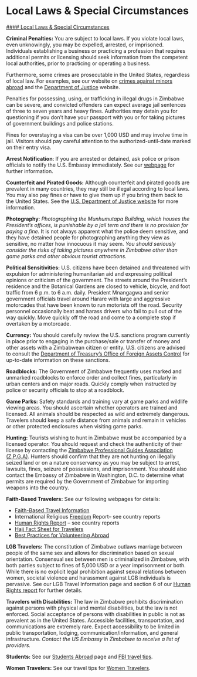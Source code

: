 # Local Laws & Special Circumstances

[#### Local Laws & Special Circumstances](javascript:void(0); "Local Laws & Special Circumstances")

**Criminal Penalties:** You are subject to local laws. If you violate local laws, even unknowingly, you may be expelled, arrested, or imprisoned. Individuals establishing a business or practicing a profession that requires additional permits or licensing should seek information from the competent local authorities, prior to practicing or operating a business.

Furthermore, some crimes are prosecutable in the United States, regardless of local law. For examples, see our website on [crimes against minors abroad](https://travel.state.gov/content/travel/en/international-travel/emergencies/arrest-detention/crimes-against-minors.html) and the [Department of Justice](https://www.justice.gov/) website.

Penalties for possessing, using, or trafficking in illegal drugs in Zimbabwe can be severe, and convicted offenders can expect average jail sentences of three to seven years and heavy fines. Authorities may detain you for questioning if you don’t have your passport with you or for taking pictures of government buildings and police stations.

Fines for overstaying a visa can be over 1,000 USD and may involve time in jail. Visitors should pay careful attention to the authorized-until-date marked on their entry visa.

**Arrest Notification**: If you are arrested or detained, ask police or prison officials to notify the U.S. Embassy immediately. See our [webpage](https://travel.state.gov/content/travel/en/international-travel/emergencies/arrest-detention.html) for further information.

**Counterfeit and Pirated Goods:** Although counterfeit and pirated goods are prevalent in many countries, they may still be illegal according to local laws. You may also pay fines or have to give them up if you bring them back to the United States. See the [U.S. Department of Justice website](https://www.justice.gov/) for more information.

**Photography**: *Photographing the Munhumutapa Building, which houses the President’s offices, is punishable by a jail term and there is no provision for paying a fine.* It is not always apparent what the police deem sensitive, and they have detained people for photographing anything they view as sensitive, no matter how innocuous it may seem. *You should seriously consider the risks of taking pictures anywhere in Zimbabwe other than game parks and other obvious tourist attractions.*

**Political Sensitivities:** U.S. citizens have been detained and threatened with expulsion for administering humanitarian aid and expressing political opinions or criticism of the government. The streets around the President’s residence and the Botanical Gardens are closed to vehicle, bicycle, and foot traffic from 6 p.m. to 6 a.m. daily. President Mnangagwa and senior government officials travel around Harare with large and aggressive motorcades that have been known to run motorists off the road. Security personnel occasionally beat and harass drivers who fail to pull out of the way quickly. Move quickly off the road and come to a complete stop if overtaken by a motorcade.

**Currency:** You should carefully review the U.S. sanctions program currently in place prior to engaging in the purchase/sale or transfer of money and other assets with a Zimbabwean citizen or entity. U.S. citizens are advised to consult the [Department of Treasury’s Office of Foreign Assets Control](https://home.treasury.gov/policy-issues/office-of-foreign-assets-control-sanctions-programs-and-information) for up-to-date information on these sanctions.

**Roadblocks:** The Government of Zimbabwe frequently uses marked and unmarked roadblocks to enforce order and collect fines, particularly in urban centers and on major roads. Quickly comply when instructed by police or security officials to stop at a roadblock.

**Game Parks:** Safety standards and training vary at game parks and wildlife viewing areas. You should ascertain whether operators are trained and licensed. All animals should be respected as wild and extremely dangerous. Travelers should keep a safe distance from animals and remain in vehicles or other protected enclosures when visiting game parks.

**Hunting:** Tourists wishing to hunt in Zimbabwe must be accompanied by a licensed operator. You should request and check the authenticity of their license by contacting the [Zimbabwe Professional Guides Association (Z.P.G.A)](https://gcc02.safelinks.protection.outlook.com/?url=https%3A%2F%2Fzpga.org%2F&data=04%7C01%7CEHRENDREICHR%40state.gov%7Cc8a8e6f7a0044bbe35a808da0b36b5c1%7C66cf50745afe48d1a691a12b2121f44b%7C0%7C0%7C637834626843314349%7CUnknown%7CTWFpbGZsb3d8eyJWIjoiMC4wLjAwMDAiLCJQIjoiV2luMzIiLCJBTiI6Ik1haWwiLCJXVCI6Mn0%3D%7C3000&sdata=UJnGWwcGkxhyXYJVv2QYGF%2Foq2BxUIKInZ1Ig747DxE%3D&reserved=0). Hunters should confirm that they are not hunting on illegally seized land or on a nature conservancy as you may be subject to arrest, lawsuits, fines, seizure of possessions, and imprisonment. You should also contact the Embassy of Zimbabwe in Washington, D.C. to determine what permits are required by the Government of Zimbabwe for importing weapons into the country.

**Faith-Based Travelers:** See our following webpages for details:

* [Faith-Based Travel Information](https://travel.state.gov/content/travel/en/international-travel/before-you-go/travelers-with-special-considerations/faith-based-travel.html)
* International Religious [Freedom](https://www.state.gov/reports/2020-report-on-international-religious-freedom/) Report– see country reports
* [Human Rights Report](https://www.state.gov/reports/2018-country-reports-on-human-rights-practices/) – see country reports
* [Hajj Fact Sheet for Travelers](https://travel.state.gov/content/travel/en/international-travel/before-you-go/travelers-with-special-considerations/hajj-umrah.html)
* [Best Practices for Volunteering Abroad](https://travel.state.gov/content/travel/en/international-travel/before-you-go/travelers-with-special-considerations/volunteering-abroad.html)

**LGB Travelers:** The constitution of Zimbabwe outlaws marriage between people of the same sex and allows for discrimination based on sexual orientation. Consensual sex between men is criminalized in Zimbabwe, with both parties subject to fines of 5,000 USD or a year imprisonment or both. While there is no explicit legal prohibition against sexual relations between women, societal violence and harassment against LGB individuals is pervasive. See our LGB Travel Information page and section 6 of our [Human Rights report](https://www.state.gov/reports/2020-country-reports-on-human-rights-practices/) for further details.

**Travelers with Disabilities:** The law in Zimbabwe prohibits discrimination against persons with physical and mental disabilities, but the law is not enforced. Social acceptance of persons with disabilities in public is not as prevalent as in the United States. Accessible facilities, transportation, and communications are extremely rare. Expect accessibility to be limited in public transportation, lodging, communication/information, and general infrastructure. *Contact the US Embassy in Zimbabwe to receive a list of providers.*

**Students:** See our [Students Abroad](https://travel.state.gov/content/travel/en/international-travel/before-you-go/travelers-with-special-considerations/students.html) page and [FBI travel tips](https://www.fbi.gov/file-repository/student-travel-brochure-pdf.pdf/view).

**Women Travelers:** See our travel tips for [Women Travelers](https://travel.state.gov/content/travel/en/international-travel/before-you-go/travelers-with-special-considerations/women-travelers.html).
